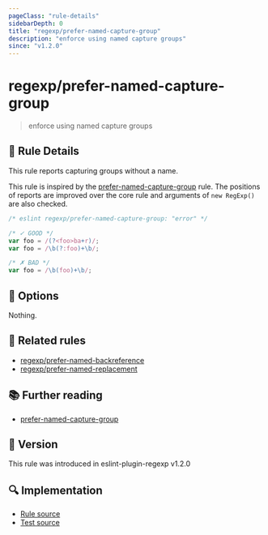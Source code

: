 ```yaml
---
pageClass: "rule-details"
sidebarDepth: 0
title: "regexp/prefer-named-capture-group"
description: "enforce using named capture groups"
since: "v1.2.0"
---
```

# regexp/prefer-named-capture-group

> enforce using named capture groups

## :book: Rule Details

This rule reports capturing groups without a name.

This rule is inspired by the [prefer-named-capture-group] rule. The positions of reports are improved over the core rule and arguments of `new RegExp()` are also checked.

<eslint-code-block>

```js
/* eslint regexp/prefer-named-capture-group: "error" */

/* ✓ GOOD */
var foo = /(?<foo>ba+r)/;
var foo = /\b(?:foo)+\b/;

/* ✗ BAD */
var foo = /\b(foo)+\b/;
```

</eslint-code-block>

## :wrench: Options

Nothing.

## :couple: Related rules

- [regexp/prefer-named-backreference]
- [regexp/prefer-named-replacement]

[regexp/prefer-named-backreference]: ./prefer-named-backreference.md
[regexp/prefer-named-replacement]: ./prefer-named-replacement.md

## :books: Further reading

- [prefer-named-capture-group]

[prefer-named-capture-group]: https://eslint.org/docs/rules/prefer-named-capture-group

## :rocket: Version

This rule was introduced in eslint-plugin-regexp v1.2.0

## :mag: Implementation

- [Rule source](https://github.com/ota-meshi/eslint-plugin-regexp/blob/master/lib/rules/prefer-named-capture-group.ts)
- [Test source](https://github.com/ota-meshi/eslint-plugin-regexp/blob/master/tests/lib/rules/prefer-named-capture-group.ts)
